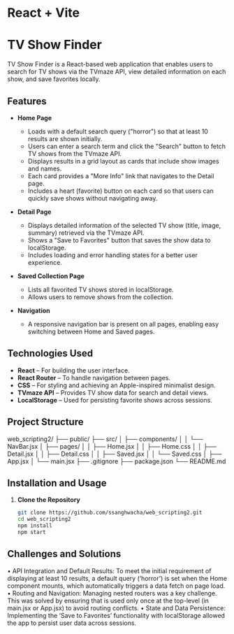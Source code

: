 # React + Vite

# TV Show Finder

TV Show Finder is a React-based web application that enables users to search for TV shows via the TVmaze API, view detailed information on each show, and save favorites locally.

## Features

-   **Home Page**

    -   Loads with a default search query ("horror") so that at least 10 results are shown initially.
    -   Users can enter a search term and click the "Search" button to fetch TV shows from the TVmaze API.
    -   Displays results in a grid layout as cards that include show images and names.
    -   Each card provides a "More Info" link that navigates to the Detail page.
    -   Includes a heart (favorite) button on each card so that users can quickly save shows without navigating away.

-   **Detail Page**

    -   Displays detailed information of the selected TV show (title, image, summary) retrieved via the TVmaze API.
    -   Shows a "Save to Favorites" button that saves the show data to localStorage.
    -   Includes loading and error handling states for a better user experience.

-   **Saved Collection Page**

    -   Lists all favorited TV shows stored in localStorage.
    -   Allows users to remove shows from the collection.

-   **Navigation**
    -   A responsive navigation bar is present on all pages, enabling easy switching between Home and Saved pages.

## Technologies Used

-   **React** – For building the user interface.
-   **React Router** – To handle navigation between pages.
-   **CSS** – For styling and achieving an Apple-inspired minimalist design.
-   **TVmaze API** – Provides TV show data for search and detail views.
-   **LocalStorage** – Used for persisting favorite shows across sessions.

## Project Structure

web_scripting2/
├── public/
├── src/
│ ├── components/
│ │ └── NavBar.jsx
│ ├── pages/
│ │ ├── Home.jsx
│ │ ├── Home.css
│ │ ├── Detail.jsx
│ │ ├── Detail.css
│ │ ├── Saved.jsx
│ │ └── Saved.css
│ ├── App.jsx
│ └── main.jsx
├── .gitignore
├── package.json
└── README.md

## Installation and Usage

1. **Clone the Repository**
    ```bash
    git clone https://github.com/ssanghwacha/web_scripting2.git
    cd web_scripting2
    npm install
    npm start
    ```

## Challenges and Solutions

• API Integration and Default Results:
To meet the initial requirement of displaying at least 10 results, a default query (‘horror’) is set when the Home component mounts, which automatically triggers a data fetch on page load.
• Routing and Navigation:
Managing nested routers was a key challenge. This was solved by ensuring that <BrowserRouter> is used only once at the top-level (in main.jsx or App.jsx) to avoid routing conflicts.
• State and Data Persistence:
Implementing the ‘Save to Favorites’ functionality with localStorage allowed the app to persist user data across sessions.
